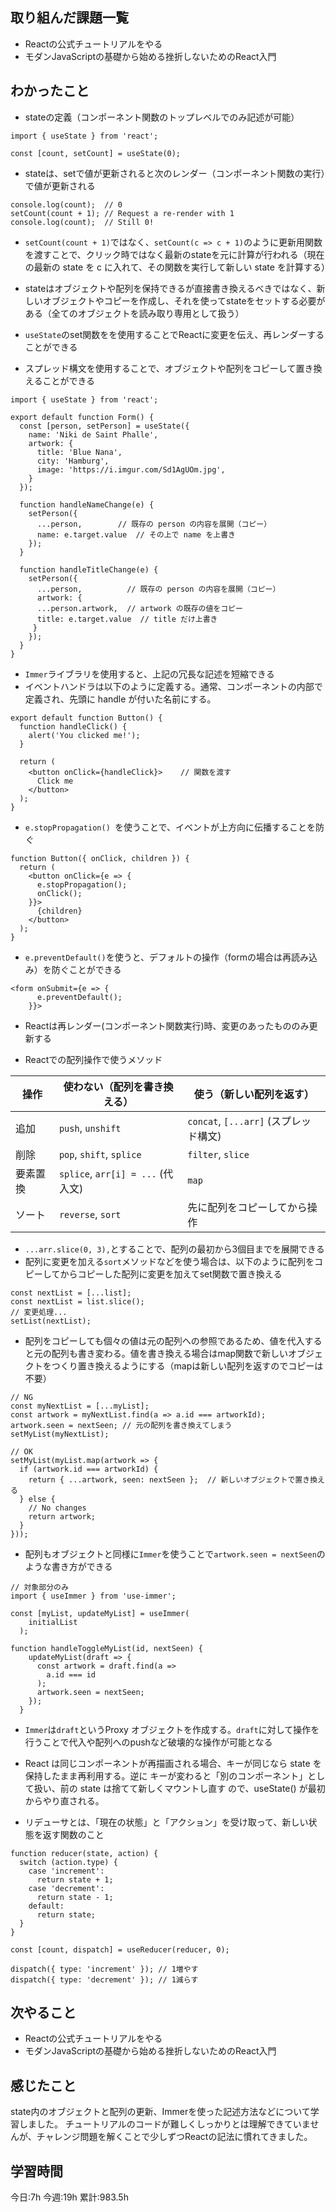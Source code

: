 ## 取り組んだ課題一覧
- Reactの公式チュートリアルをやる
- モダンJavaScriptの基礎から始める挫折しないためのReact入門
	
## わかったこと

- stateの定義（コンポーネント関数のトップレベルでのみ記述が可能）
```
import { useState } from 'react';

const [count, setCount] = useState(0);
```
- stateは、setで値が更新されると次のレンダー（コンポーネント関数の実行）で値が更新される
```
console.log(count);  // 0
setCount(count + 1); // Request a re-render with 1
console.log(count);  // Still 0!
```
- `setCount(count + 1)`ではなく、`setCount(c => c + 1)`のように更新用関数を渡すことで、クリック時ではなく最新のstateを元に計算が行われる（現在の最新の state を c に入れて、その関数を実行して新しい state を計算する）
- stateはオブジェクトや配列を保持できるが直接書き換えるべきではなく、新しいオブジェクトやコピーを作成し、それを使ってstateをセットする必要がある（全てのオブジェクトを読み取り専用として扱う）
- `useState`のset関数をを使用することでReactに変更を伝え、再レンダーすることができる


- スプレッド構文を使用することで、オブジェクトや配列をコピーして置き換えることができる
```
import { useState } from 'react';

export default function Form() {
  const [person, setPerson] = useState({
    name: 'Niki de Saint Phalle',
    artwork: {
      title: 'Blue Nana',
      city: 'Hamburg',
      image: 'https://i.imgur.com/Sd1AgUOm.jpg',
    }
  });

  function handleNameChange(e) {
    setPerson({
      ...person,        // 既存の person の内容を展開（コピー）
      name: e.target.value  // その上で name を上書き
    });
  }

  function handleTitleChange(e) {
    setPerson({
      ...person,          // 既存の person の内容を展開（コピー）
      artwork: {
      ...person.artwork,  // artwork の既存の値をコピー
      title: e.target.value  // title だけ上書き
     }
    });
  }
}
```
- `Immer`ライブラリを使用すると、上記の冗長な記述を短縮できる
- イベントハンドラは以下のように定義する。通常、コンポーネントの内部で定義され、先頭に handle が付いた名前にする。
```
export default function Button() {
  function handleClick() {
    alert('You clicked me!');
  }

  return (
    <button onClick={handleClick}>    // 関数を渡す
      Click me
    </button>
  );
}
```
- `e.stopPropagation() `を使うことで、イベントが上方向に伝播することを防ぐ
```
function Button({ onClick, children }) {
  return (
    <button onClick={e => {
      e.stopPropagation();
      onClick();
    }}>
      {children}
    </button>
  );
}
```
- `e.preventDefault()`を使うと、デフォルトの操作（formの場合は再読み込み）を防ぐことができる
```
<form onSubmit={e => {
      e.preventDefault();
    }}>
```
- Reactは再レンダー(コンポーネント関数実行)時、変更のあったもののみ更新する

- Reactでの配列操作で使うメソッド

| 操作       | 使わない（配列を書き換える）         | 使う（新しい配列を返す）                          |
|------------|--------------------------------------|---------------------------------------------------|
| 追加       | `push`, `unshift`                    | `concat`, `[...arr]` (スプレッド構文)             |
| 削除       | `pop`, `shift`, `splice`             | `filter`, `slice`                                 |
| 要素置換   | `splice`, `arr[i] = ...` (代入文)    | `map`                                             |
| ソート     | `reverse`, `sort`                    | 先に配列をコピーしてから操作                      |

- `...arr.slice(0, 3),`とすることで、配列の最初から3個目までを展開できる
- 配列に変更を加える`sort`メソッドなどを使う場合は、以下のように配列をコピーしてからコピーした配列に変更を加えてset関数で置き換える
```
const nextList = [...list];
const nextList = list.slice();
// 変更処理...
setList(nextList);
```
- 配列をコピーしても個々の値は元の配列への参照であるため、値を代入すると元の配列も書き変わる。値を書き換える場合はmap関数で新しいオブジェクトをつくり置き換えるようにする（mapは新しい配列を返すのでコピーは不要）
```
// NG
const myNextList = [...myList];
const artwork = myNextList.find(a => a.id === artworkId);
artwork.seen = nextSeen; // 元の配列を書き換えてしまう
setMyList(myNextList);

// OK
setMyList(myList.map(artwork => {
  if (artwork.id === artworkId) {
    return { ...artwork, seen: nextSeen };  // 新しいオブジェクトで置き換える
  } else {
    // No changes
    return artwork;
  }
}));
```
- 配列もオブジェクトと同様に`Immer`を使うことで`artwork.seen = nextSeen`のような書き方ができる
```
// 対象部分のみ
import { useImmer } from 'use-immer';

const [myList, updateMyList] = useImmer(
    initialList
  );

function handleToggleMyList(id, nextSeen) {
    updateMyList(draft => {
      const artwork = draft.find(a =>
        a.id === id
      );
      artwork.seen = nextSeen;
    });
  }
```
- `Immer`は`draft`というProxy オブジェクトを作成する。`draft`に対して操作を行うことで代入や配列へのpushなど破壊的な操作が可能となる


- React は同じコンポーネントが再描画される場合、キーが同じなら state を保持したまま再利用する。逆に キーが変わると「別のコンポーネント」として扱い、前の state は捨てて新しくマウントし直す ので、useState() が最初からやり直される。

- リデューサとは、「現在の状態」と「アクション」を受け取って、新しい状態を返す関数のこと
```
function reducer(state, action) {
  switch (action.type) {
    case 'increment':
      return state + 1;
    case 'decrement':
      return state - 1;
    default:
      return state;
  }
}

const [count, dispatch] = useReducer(reducer, 0);

dispatch({ type: 'increment' }); // 1増やす
dispatch({ type: 'decrement' }); // 1減らす
```


## 次やること
- Reactの公式チュートリアルをやる
- モダンJavaScriptの基礎から始める挫折しないためのReact入門

## 感じたこと
state内のオブジェクトと配列の更新、Immerを使った記述方法などについて学習しました。
チュートリアルのコードが難しくしっかりとは理解できていませんが、チャレンジ問題を解くことで少しずつReactの記法に慣れてきました。



## 学習時間
今日:7h
今週:19h 
累計:983.5h